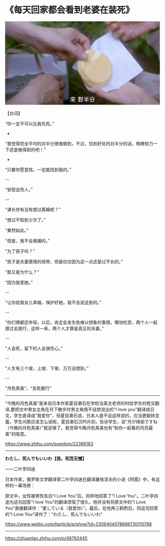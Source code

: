# 《每天回家都会看到老婆在装死》

![](./src/2018112201.jpg )

【台词】

“你一定不可以比我先死。”   

-

“我觉得完全平均的对半分很难做到，不过，恰到好处的对半分的话，稍微努力一下还是做得到的吧！”   

-

“只要你愿意找，一定能找到我的。”   

--

“安慰会伤人。” 

--

“课长你有没有想过离婚呢？”

“想过不知到少次了。”

“果然如此。”

“但是，我不会离婚的。”

“为了孩子吗？”

“孩子是夫妻感情的纽带，但是仅仅因为这一点还是过不长的。”

“那又是为什么？”

“因为我爱她。” 

--

“让你给我女儿幸福，保护好她，我不会说这些的。” 

--

“你们俩都还年轻，以后，肯定会发生些难以想象的事情，哪怕吃苦，两个人一起撑过去就行，这样一来，两个人才算是真正的夫妻。” 

--

“人会死，留下的人会很伤心。” 

--

“人生有三个坡，上坡、下坡、万万没想到。” 

--

“月色真美”，“去死都行” 

-----

“今晚的月色真美”是来自日本作家夏目漱石在学校当英文老师的时给学生的短文翻译,要把文中男女主角在月下散步时男主角情不自禁说出的"I love you"翻译成日文。学生直译成“我爱你”，但夏目漱石说，日本人是不会这样说的，应当更婉转含蓄。学生问那应该怎么说呢，夏目漱石沉吟片刻，告诉学生，说“月が绮丽ですね（今晚的月色真美）”就足够了。我觉得今晚月色真美也有“和你一起看的月亮最美”的隐意。

https://www.zhihu.com/question/22366163

---

**わたし、死んでもいいわ【我，死而无憾】**

——二叶亭四迷

日本作家，俄罗斯文学翻译家二叶亭四迷在翻译屠格涅夫的小说《阿霞》中，有这样的一幕场景：

原文中，女性被男性告白“I Love You”后，同样地回答了“I Love You”。二叶亭四迷为这句回答“I love You”的翻译烦恼了很久。他并没有将原文中的“I Love You”直接翻译作：“愛している（我爱你）”。最后，在他再三斟酌后，将这句回答的“I Love You”译作了：“わたし、死んでもいいわ”

https://www.weibo.com/ttarticle/p/show?id=2309404078686730110788

---

https://zhuanlan.zhihu.com/p/48792445





